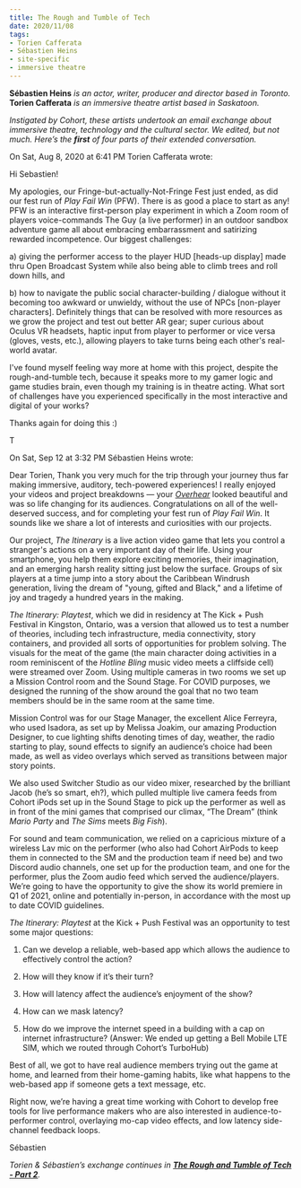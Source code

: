 ```yaml
---
title: The Rough and Tumble of Tech 
date: 2020/11/08 
tags:
- Torien Cafferata
- Sébastien Heins
- site-specific
- immersive theatre
---
```



**Sébastien Heins** *is an actor, writer, producer and director based in Toronto.* <br>**Torien Cafferata** *is an immersive theatre artist based in Saskatoon.* 

*Instigated by Cohort, these artists undertook an email exchange about immersive theatre, technology and the cultural sector.  We edited, but not much. Here’s the **first** of four parts of their extended conversation.*

On Sat, Aug 8, 2020 at 6:41 PM Torien Cafferata wrote:

Hi Sebastien! 

My apologies, our Fringe-but-actually-Not-Fringe Fest just ended, as did our fest run of *Play Fail Win* (PFW). There is as good a place to start as any! PFW is an interactive first-person play experiment in which a Zoom room of players voice-commands The Guy (a live performer) in an outdoor sandbox adventure game all about embracing embarrassment and satirizing rewarded incompetence. Our biggest challenges: 
 
a) giving the performer access to the player HUD [heads-up display] made thru Open Broadcast System while also being able to climb trees and roll down hills, and 

b) how to navigate the public social character-building / dialogue without it becoming too awkward or unwieldy, without the use of NPCs [non-player characters]. Definitely things that can be resolved with more resources as we grow the project and test out better AR gear; super curious about Oculus VR headsets, haptic input from player to performer or vice versa (gloves, vests, etc.), allowing players to take turns being each other's real-world avatar. 
 
I've found myself feeling way more at home with this project, despite the rough-and-tumble tech, because it speaks more to my gamer logic and game studies brain, even though my training is in theatre acting. What sort of challenges have you experienced specifically in the most interactive and digital of your works?
 
Thanks again for doing this :) 
 
T
 
On Sat, Sep 12 at 3:32 PM Sébastien Heins wrote:

Dear Torien,
Thank you very much for the trip through your journey thus far making immersive, auditory, tech-powered experiences! I really enjoyed your videos and project breakdowns — your [*Overhear*](https://vimeo.com/273055640) looked beautiful and was so life changing for its audiences. Congratulations on all of the well-deserved success, and for completing your fest run of *Play Fail Win*. It sounds like we share a lot of interests and curiosities with our projects. 
 
Our project, *The Itinerary* is a live action video game that lets you control a stranger's actions on a very important day of their life. Using your smartphone, you help them explore exciting memories, their imagination, and an emerging harsh reality sitting just below the surface. Groups of six players at a time jump into a story about the Caribbean Windrush generation, living the dream of "young, gifted and Black," and a lifetime of joy and tragedy a hundred years in the making. 

*The Itinerary: Playtest*, which we did in residency at The Kick + Push Festival in Kingston, Ontario, was a version that allowed us to test a number of theories, including tech infrastructure, media connectivity, story containers, and provided all sorts of opportunities for problem solving. The visuals for the meat of the game (the main character doing activities in a room reminiscent of the *Hotline Bling* music video meets a cliffside cell) were streamed over Zoom. Using multiple cameras in two rooms we set up a Mission Control room and the Sound Stage. For COVID purposes, we designed the running of the show around the goal that no two team members should be in the same room at the same time.
 
Mission Control was for our Stage Manager, the excellent Alice Ferreyra, who used Isadora, as set up by Melissa Joakim, our amazing Production Designer, to cue lighting shifts denoting times of day, weather, the radio starting to play, sound effects to signify an audience’s choice had been made, as well as video overlays which served as transitions between major story points. 
 
We also used Switcher Studio as our video mixer, researched by the brilliant Jacob (he’s so smart, eh?), which pulled multiple live camera feeds from Cohort iPods set up in the Sound Stage to pick up the performer as well as in front of the mini games that comprised our climax, “The Dream” (think *Mario Party* and *The Sims* meets *Big Fish*). 
 
For sound and team communication, we relied on a capricious mixture of a wireless Lav mic on the performer (who also had Cohort AirPods to keep them in connected to the SM and the production team if need be) and two Discord audio channels, one set up for the production team, and one for the performer, plus the Zoom audio feed which served the audience/players. We’re going to have the opportunity to give the show its world premiere in Q1 of 2021, online and potentially in-person, in accordance with the most up to date COVID guidelines.
 
*The Itinerary: Playtest* at the Kick + Push Festival was an opportunity to test some major questions: 

1. Can we develop a reliable, web-based app which allows the audience to effectively control the action? 

2. How will they know if it’s their turn? 

3. How will latency affect the audience’s enjoyment of the show? 

4. How can we mask latency? 

5. How do we improve the internet speed in a building with a cap on internet infrastructure? (Answer: We ended up getting a Bell Mobile LTE SIM, which we routed through Cohort’s TurboHub) 
 
Best of all, we got to have real audience members trying out the game at home, and learned from their home-gaming habits, like what happens to the web-based app if someone gets a text message, etc.


Right now, we’re having a great time working with Cohort to develop free tools for live performance makers who are also interested in audience-to-performer control, overlaying mo-cap video effects, and low latency side-channel feedback loops.


Sébastien
 
*Torien & Sébastien’s exchange continues in **<a href="/blog/2020/11/15/exchange_part2/">The Rough and Tumble of Tech - Part 2</a>**.*
 
